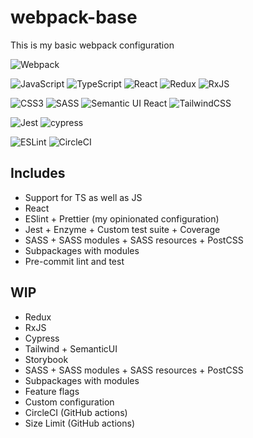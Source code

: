# webpack-base

This is my basic webpack configuration

![Webpack](https://img.shields.io/badge/webpack-%238DD6F9.svg?style=for-the-badge&logo=webpack&logoColor=black)

![JavaScript](https://img.shields.io/badge/javascript-%23323330.svg?style=for-the-badge&logo=javascript&logoColor=%23F7DF1E)
![TypeScript](https://img.shields.io/badge/typescript-%23007ACC.svg?style=for-the-badge&logo=typescript&logoColor=white)
![React](https://img.shields.io/badge/react-%2320232a.svg?style=for-the-badge&logo=react&logoColor=%2361DAFB)
![Redux](https://img.shields.io/badge/redux-%23593d88.svg?style=for-the-badge&logo=redux&logoColor=white)
![RxJS](https://img.shields.io/badge/rxjs-%23B7178C.svg?style=for-the-badge&logo=reactivex&logoColor=white)

![CSS3](https://img.shields.io/badge/css3-%231572B6.svg?style=for-the-badge&logo=css3&logoColor=white)
![SASS](https://img.shields.io/badge/SASS-hotpink.svg?style=for-the-badge&logo=SASS&logoColor=white)
![Semantic UI React](https://img.shields.io/badge/Semantic%20UI%20React-%2335BDB2.svg?style=for-the-badge&logo=SemanticUIReact&logoColor=white)
![TailwindCSS](https://img.shields.io/badge/tailwindcss-%2338B2AC.svg?style=for-the-badge&logo=tailwind-css&logoColor=white)

![Jest](https://img.shields.io/badge/-jest-%23C21325?style=for-the-badge&logo=jest&logoColor=white)
![cypress](https://img.shields.io/badge/-cypress-%23E5E5E5?style=for-the-badge&logo=cypress&logoColor=058a5e)

![ESLint](https://img.shields.io/badge/ESLint-4B3263?style=for-the-badge&logo=eslint&logoColor=white)
![CircleCI](https://img.shields.io/badge/CIRCLECI-%23161616.svg?style=for-the-badge&logo=circleci&logoColor=white)

## Includes

 - Support for TS as well as JS
 - React
 - ESlint + Prettier (my opinionated configuration)
 - Jest + Enzyme + Custom test suite + Coverage
 - SASS + SASS modules + SASS resources + PostCSS
 - Subpackages with modules
 - Pre-commit lint and test

## WIP

 - Redux
 - RxJS
 - Cypress
 - Tailwind + SemanticUI
 - Storybook
 - SASS + SASS modules + SASS resources + PostCSS
 - Subpackages with modules
 - Feature flags
 - Custom configuration
 - CircleCI (GitHub actions)
 - Size Limit (GitHub actions)
